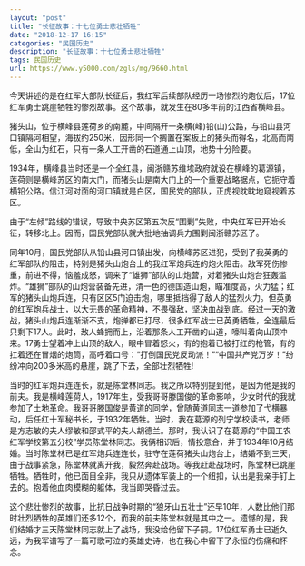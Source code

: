 ```yaml
---
layout: "post"
title: "长征故事：十七位勇士悲壮牺牲"
date: "2018-12-17 16:15"
categories: "民国历史"
description: "长征故事：十七位勇士悲壮牺牲"
tags: 民国历史
url: https://www.y5000.com/zgls/mg/9660.html
---
```






今天讲述的是在红军大部队长征后，我红军后续部队经历一场惨烈的炮仗后，17位红军勇士跳崖牺牲的惨烈故事。这个故事，就发生在80多年前的江西省横峰县。

猪头山，位于横峰县莲荷乡的南麓，中间隔开一条横(峰)铅(山)公路，与铅山县河口镇隔河相望，海拔约250米，因形同一个搁置在案板上的猪头而得名，北高而南低，全山为红石，只有一条人工开凿的石道通上山顶，地势十分险要。

1934年，横峰县当时还是一个全红县，闽浙赣苏维埃政府就设在横峰的葛源镇，莲荷则是横峰苏区的南大门，而猪头山是南大门上的一个重要战略据点，它扼守着横铅公路。信江河对面的河口镇就是白区，国民党的部队，正虎视眈眈地窥视着苏区。

由于“左倾”路线的错误，导致中央苏区第五次反“围剿”失败，中央红军已开始长征，转移北上。因而，国民党部队就大批地抽调兵力围剿闽浙赣苏区了。

同年10月，国民党部队从铅山县河口镇出发，向横峰苏区进犯，受到了我英勇的红军部队的阻击，特别是猪头山炮台上的我红军炮兵连的炮火阻击。敌军死伤惨重，前进不得，恼羞成怒，调来了“雄狮”部队的山炮营，对着猪头山炮台狂轰滥炸。“雄狮”部队的山炮营装备先进，清一色的德国造山炮，瞄准度高，火力猛；红军的猪头山炮兵连，只有区区5门迫击炮，哪里抵挡得了敌人的猛烈火力。但英勇的红军炮兵战士，以大无畏的革命精神，不畏强敌，坚决血战到底。经过一天的激战，猪头山炮兵连渐渐不支，炮弹都已打尽，很多红军战士已英勇牺牲，全连最后只剩下17人。此时，敌人蜂拥而上，沿着那条人工开凿的山道，嚎叫着向山顶冲来。17勇士望着冲上山顶的敌人，眼中冒着怒火，有的抱着已被打红的枪管，有的扛着还在冒烟的炮筒，高呼着口号：“打倒国民党反动派！”“中国共产党万岁！”纷纷冲向200多米高的悬崖，跳了下去，全部壮烈牺牲!

当时的红军炮兵连连长，就是陈堂林同志。我之所以特别提到他，是因为他是我的前夫。我是横峰莲荷人，1917年生，受我哥哥滕国俊的革命影响，少女时代的我就参加了土地革命。我哥哥滕国俊是黄道的同学，曾随黄道同志一道参加了弋横暴动，后任红十军秘书长，于1932年牺牲。当时，我在葛源的列宁学校读书，老师是方志敏的夫人缪敏和邵式平的夫人胡德兰。那时，我认识了在葛源的“中国工农红军学校第五分校”学员陈堂林同志。我俩相识后，情投意合，并于1934年10月结婚。当时陈堂林已是红军炮兵连连长，驻守在莲荷猪头山炮台上，结婚不到三天，由于战事紧急，陈堂林就离开我，毅然奔赴战场。等我赶赴战场时，陈堂林已跳崖牺牲。牺牲时，他已面目全非，我只从遗体军装上的一个纽扣，认出是我亲手钉上去的。抱着他血肉模糊的躯体，我当即哭昏过去。

这个悲壮惨烈的故事，比抗日战争时期的“狼牙山五壮士”还早10年，人数比他们那时壮烈牺牲的英雄们还多12个，而我的前夫陈堂林就是其中之一。遗憾的是，我们结婚才三天陈堂林同志就上了战场，我没给他留下子嗣。17位红军勇士已逝久远，为我军谱写了一篇可歌可泣的英雄史诗，也在我心中留下了永恒的伤痛和怀念。
